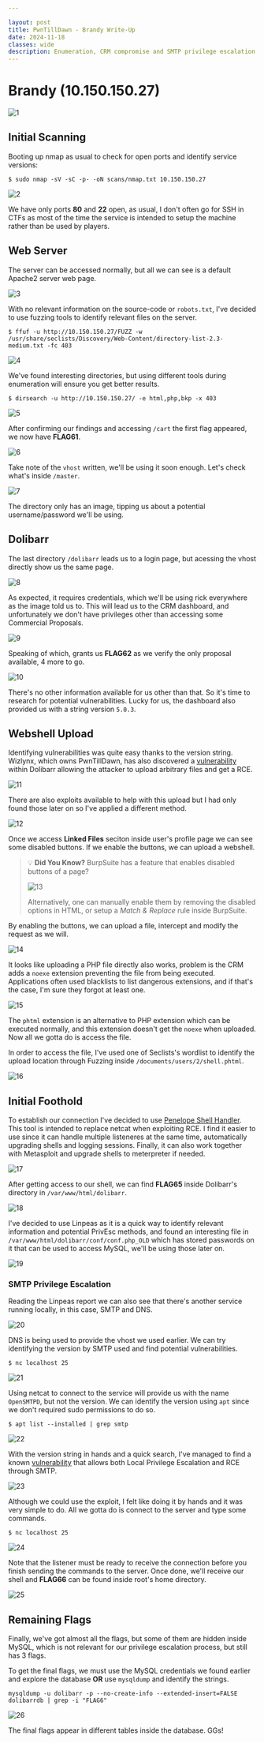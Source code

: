 ```yaml
---

layout: post
title: PwnTillDawn - Brandy Write-Up
date: 2024-11-18
classes: wide
description: Enumeration, CRM compromise and SMTP privilege escalation.
---
```


# Brandy (10.150.150.27)

![1](/assets/img/post/pwntilldawn_brandy/1.png)

## Initial Scanning

Booting up nmap as usual to check for open ports and identify service versions:

```
$ sudo nmap -sV -sC -p- -oN scans/nmap.txt 10.150.150.27
```

![2](/assets/img/post/pwntilldawn_brandy/2.png)

We have only ports **80** and **22** open, as usual, I don't often go for SSH in CTFs as most of the time the service is intended to setup the machine rather than be used by players.

## Web Server

The server can be accessed normally, but all we can see is a default Apache2 server web page. 

![3](/assets/img/post/pwntilldawn_brandy/3.png)

With no relevant information on the source-code or `robots.txt`, I've decided to use fuzzing tools to identify relevant files on the server.

```
$ ffuf -u http://10.150.150.27/FUZZ -w /usr/share/seclists/Discovery/Web-Content/directory-list-2.3-medium.txt -fc 403
```

![4](/assets/img/post/pwntilldawn_brandy/4.png)

We've found interesting directories, but using different tools during enumeration will ensure you get better results.

```
$ dirsearch -u http://10.150.150.27/ -e html,php,bkp -x 403
```

![5](/assets/img/post/pwntilldawn_brandy/5.png)

After confirming our findings and accessing `/cart` the first flag appeared, we now have **FLAG61**.

![6](/assets/img/post/pwntilldawn_brandy/6.png)

Take note of the `vhost` written, we'll be using it soon enough. Let's check what's inside `/master`.

![7](/assets/img/post/pwntilldawn_brandy/7.png)

The directory only has an image, tipping us about a potential username/password we'll be using.

## Dolibarr

The last directory `/dolibarr` leads us to a login page, but acessing the vhost directly show us the same page.

![8](/assets/img/post/pwntilldawn_brandy/8.png)

As expected, it requires credentials, which we'll be using rick everywhere as the image told us to. This will lead us to the CRM dashboard, and unfortunately we don't have privileges other than accessing some Commercial Proposals.

![9](/assets/img/post/pwntilldawn_brandy/9.png)

Speaking of which, grants us **FLAG62** as we verify the only proposal available, 4 more to go.

![10](/assets/img/post/pwntilldawn_brandy/10.png)

There's no other information available for us other than that. So it's time to research for potential vulnerabilities. Lucky for us, the dashboard also provided us with a string version `5.0.3`.



## Webshell Upload

Identifying vulnerabilities was quite easy thanks to the version string. Wizlynx, which owns PwnTillDawn, has also discovered a [vulnerability](https://www.wizlynxgroup.com/security-research-advisories/vuln/WLX-2017-009) within Dolibarr allowing the attacker to upload arbitrary files and get a RCE.

![11](/assets/img/post/pwntilldawn_brandy/11.png)

There are also exploits available to help with this upload but I had only found those later on so I've applied a different method.

![12](/assets/img/post/pwntilldawn_brandy/12.png)

Once we access **Linked Files** seciton inside user's profile page we can see some disabled buttons. If we enable the buttons, we can upload a webshell.

> :bulb: **Did You Know?** BurpSuite has a feature that enables disabled buttons of a page? 
>
> ![13](/assets/img/post/pwntilldawn_brandy/13.png)
>
> Alternatively, one can manually enable them by removing the disabled options in HTML, or setup a *Match & Replace* rule inside BurpSuite.

By enabling the buttons, we can upload a file, intercept and modify the request as we will.

![14](/assets/img/post/pwntilldawn_brandy/14.png)

It looks like uploading a PHP file directly also works, problem is the CRM adds a `noexe` extension preventing the file from being executed. Applications often used blacklists to list dangerous extensions, and if that's the case, I'm sure they forgot at least one.

![15](/assets/img/post/pwntilldawn_brandy/15.png)

The `phtml` extension is an alternative to PHP extension which can be executed normally, and this extension doesn't get the `noexe` when uploaded.  Now all we gotta do is access the file.

In order to access the file, I've used one of Seclists's wordlist to identify the upload location through Fuzzing inside `/documents/users/2/shell.phtml`.

![16](/assets/img/post/pwntilldawn_brandy/16.png)



## Initial Foothold

To establish our connection I've decided to use [Penelope Shell Handler](https://github.com/brightio/penelope). This tool is intended to replace netcat when exploiting RCE. I find it easier to use since it can handle multiple listeneres at the same time, automatically upgrading shells and logging sessions. Finally, it can also work together with Metasploit and upgrade shells to meterpreter if needed.

![17](/assets/img/post/pwntilldawn_brandy/17.png)

After getting access to our shell, we can find **FLAG65** inside Dolibarr's directory in `/var/www/html/dolibarr`. 

![18](/assets/img/post/pwntilldawn_brandy/18.png)

I've decided to use Linpeas as it is a quick way to identify relevant information and potential PrivEsc methods, and found an interesting file in `/var/www/html/dolibarr/conf/conf.php_OLD` which has stored passwords on it that can be used to access MySQL, we'll be using those later on.

![19](/assets/img/post/pwntilldawn_brandy/19.png)



### SMTP Privilege Escalation

Reading the Linpeas report we can also see that there's another service running locally, in this case, SMTP and DNS.

![20](/assets/img/post/pwntilldawn_brandy/20.png)

DNS is being used to provide the vhost we used earlier. We can try identifying the version by SMTP used and find potential vulnerabilities.

```
$ nc localhost 25
```

![21](/assets/img/post/pwntilldawn_brandy/21.png)

Using netcat to connect to the service will provide us with the name `OpenSMTPD`, but not the version. We can identify the version using `apt` since we don't required sudo permissions to do so.

```
$ apt list --installed | grep smtp
```

![22](/assets/img/post/pwntilldawn_brandy/22.png)

With the version string in hands and a quick search, I've managed to find a known [vulnerability](https://www.exploit-db.com/exploits/48051) that allows both Local Privilege Escalation and RCE through SMTP.

![23](/assets/img/post/pwntilldawn_brandy/23.png)

Although we could use the exploit, I felt like doing it by hands and it was very simple to do. All we gotta do is connect to the server and type some commands.

```
$ nc localhost 25
```

![24](/assets/img/post/pwntilldawn_brandy/24.png)

Note that the listener must be ready to receive the connection before you finish sending the commands to the server. Once done, we'll receive our shell and **FLAG66** can be found inside root's home directory.

![25](/assets/img/post/pwntilldawn_brandy/25.png)



## Remaining Flags

Finally, we've got almost all the flags, but some of them are hidden inside MySQL, which is not relevant for our privilege escalation process, but still has 3 flags.

To get the final flags, we must use the MySQL credentials we found earlier and explore the database **OR** use `mysqldump` and identify the strings.

```
mysqldump -u dolibarr -p --no-create-info --extended-insert=FALSE dolibarrdb | grep -i "FLAG6"
```

![26](/assets/img/post/pwntilldawn_brandy/26.png)

The final flags appear in different tables inside the database. GGs!
